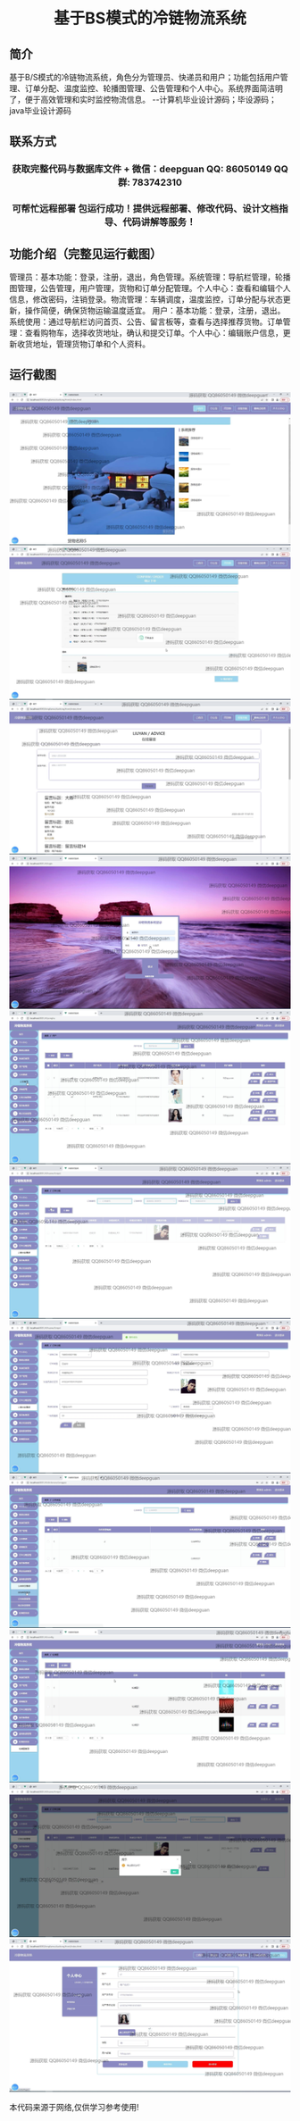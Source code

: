<p><h1 align="center">基于BS模式的冷链物流系统</h1></p>

## 简介
基于B/S模式的冷链物流系统，角色分为管理员、快递员和用户；功能包括用户管理、订单分配、温度监控、轮播图管理、公告管理和个人中心。系统界面简洁明了，便于高效管理和实时监控物流信息。    --计算机毕业设计源码；毕设源码；java毕业设计源码


## 联系方式
<p><h3 align="center">获取完整代码与数据库文件 + 微信：deepguan QQ: 86050149 QQ群: 783742310</h3></p>
<p><h3 align="center">可帮忙远程部署 包运行成功！提供远程部署、修改代码、设计文档指导、代码讲解等服务！</h3></p>

## 功能介绍（完整见运行截图）
管理员：基本功能：登录，注册，退出，角色管理。系统管理：导航栏管理，轮播图管理，公告管理，用户管理，货物和订单分配管理。个人中心：查看和编辑个人信息，修改密码，注销登录。物流管理：车辆调度，温度监控，订单分配与状态更新，操作简便，确保货物运输温度适宜。 用户：基本功能：登录，注册，退出。系统使用：通过导航栏访问首页、公告、留言板等，查看与选择推荐货物。订单管理：查看购物车，选择收货地址，确认和提交订单。个人中心：编辑账户信息，更新收货地址，管理货物订单和个人资料。


## 运行截图
![](img/001.jpg)
![](img/002.jpg)
![](img/003.jpg)
![](img/004.jpg)
![](img/005.jpg)
![](img/006.jpg)
![](img/007.jpg)
![](img/008.jpg)
![](img/009.jpg)
![](img/010.jpg)
![](img/011.jpg)

<p>本代码来源于网络,仅供学习参考使用!</p>
